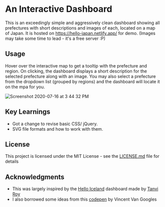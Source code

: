 # An Interactive Dashboard

This is an exceedingly simple and aggressively clean dashboard showing all prefectures with short descriptions and images of each, located on a map of Japan. It is hosted on https://hello-japan.netlify.app/ for demo. (Images may take some time to lead - it's a free server :P)

## Usage

Hover over the interactive map to get a tooltip with the prefecture and region. On clicking, the dashboard displays a short description for the selected prefecture along with an image. You may also select a prefecture from the dropdown list (grouped by regions) and the dashboard will locate it on the mpa for you.

![Screenshot 2020-07-16 at 3 44 32 PM](https://user-images.githubusercontent.com/60803609/87661468-44111b80-c77e-11ea-86a7-6c9191749331.png)

## Key Learnings

* Got a change to revise basic CSS/ jQuery.
* SVG file formats and how to work with them.

## License

This project is licensed under the MIT License - see the [LICENSE.md](LICENSE.md) file for details

## Acknowledgments

* This was largely inspired by the [Hello Iceland](https://github.com/tanviroy/hello-iceland-v1) dashboard made by [Tanvi Roy](https://github.com/tanviroy)
* I also borrowed some ideas from this [codepen](https://codepen.io/Gogh/pen/bYwqrL) by Vincent Van Googles
